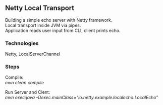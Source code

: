 ## Netty Local Transport
Building a simple echo server with Netty framework. <br />
Local transport inside JVM via pipes.<br />
Application reads user input from CLI, client prints echo.


### Technologies
Netty, LocalServerChannel



### Steps
Compile: <br />
*mvn clean compile*

Run Server and Clent: <br />
*mvn exec:java -Dexec.mainClass="io.netty.example.localecho.LocalEcho"*




